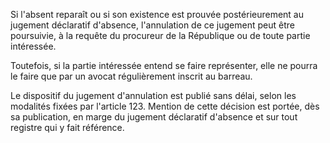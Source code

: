 Si l'absent reparaît ou si son existence est prouvée postérieurement au jugement déclaratif d'absence, l'annulation de ce jugement peut être poursuivie, à la requête du procureur de la République ou de toute partie intéressée.

Toutefois, si la partie intéressée entend se faire représenter, elle ne pourra le faire que par un avocat régulièrement inscrit au barreau.

Le dispositif du jugement d'annulation est publié sans délai, selon les modalités fixées par l'article 123. Mention de cette décision est portée, dès sa publication, en marge du jugement déclaratif d'absence et sur tout registre qui y fait référence.
